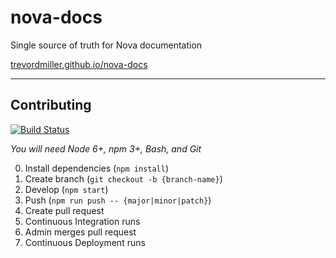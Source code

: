 # nova-docs

Single source of truth for Nova documentation

[trevordmiller.github.io/nova-docs](https://trevordmiller.github.io/nova-docs)

---

## Contributing

[![Build Status](https://travis-ci.org/trevordmiller/nova-colors.svg?branch=master)](https://travis-ci.org/trevordmiller/nova-colors)

_You will need Node 6+, npm 3+, Bash, and Git_

0. Install dependencies (`npm install`)
0. Create branch (`git checkout -b {branch-name}`)
0. Develop (`npm start`)
0. Push (`npm run push -- {major|minor|patch}`)
0. Create pull request
  0. Continuous Integration runs
  0. Admin merges pull request
  0. Continuous Deployment runs
